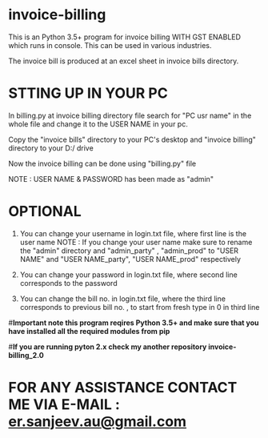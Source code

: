 # invoice-billing

This is an  Python 3.5+ program for invoice billing WITH GST ENABLED which runs in console.
This can be used in various industries.

The invoice bill is produced at an excel sheet in invoice bills directory.

# STTING UP IN YOUR PC

In billing.py at invoice billing directory file search for "PC usr name" in the whole file and change it to the USER NAME in your pc.
  
Copy the "invoice bills" directory to your PC's desktop and "invoice billing" directory to your D:/ drive

Now the invoice billing can be done using "billing.py" file

NOTE : 
  USER NAME & PASSWORD has been made as "admin"
  
# **OPTIONAL**

1) You can change your username in login.txt file, where first line is the user name
  NOTE :
    If you change your user name make sure to rename the "admin" directory and "admin_party" , "admin_prod" to "USER NAME" and "USER           NAME_party", "USER NAME_prod" respectively

2) You can change your password in login.txt file, where second line corresponds to the password

3) You can change the bill no. in login.txt file, where the third line corresponds to previous bill no. , to start from fresh type in 0 in third line

#**Important note this program reqires Python 3.5+ and make sure that you have installed all the required modules from pip**

#**If you are running pyton 2.x check my another repository invoice-billing_2.0**

# FOR ANY ASSISTANCE CONTACT ME VIA E-MAIL : er.sanjeev.au@gmail.com
